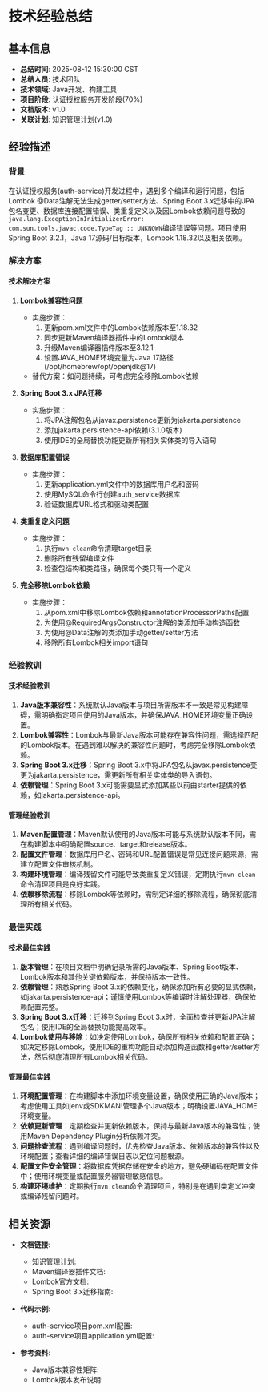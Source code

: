 # 技术经验总结

## 基本信息
- **总结时间**: 2025-08-12 15:30:00 CST
- **总结人员**: 技术团队
- **技术领域**: Java开发、构建工具
- **项目阶段**: 认证授权服务开发阶段(70%)
- **文档版本**: v1.0
- **关联计划**: 知识管理计划(v1.0)

## 经验描述
### 背景
在认证授权服务(auth-service)开发过程中，遇到多个编译和运行问题，包括Lombok @Data注解无法生成getter/setter方法、Spring Boot 3.x迁移中的JPA包名变更、数据库连接配置错误、类重复定义以及因Lombok依赖问题导致的`java.lang.ExceptionInInitializerError: com.sun.tools.javac.code.TypeTag :: UNKNOWN`编译错误等问题。项目使用Spring Boot 3.2.1，Java 17源码/目标版本，Lombok 1.18.32以及相关依赖。

### 解决方案
#### 技术解决方案
1. **Lombok兼容性问题**
   - 实施步骤：
     1. 更新pom.xml文件中的Lombok依赖版本至1.18.32
     2. 同步更新Maven编译器插件中的Lombok版本
     3. 升级Maven编译器插件版本至3.12.1
     4. 设置JAVA_HOME环境变量为Java 17路径(/opt/homebrew/opt/openjdk@17)
   - 替代方案：如问题持续，可考虑完全移除Lombok依赖

2. **Spring Boot 3.x JPA迁移**
   - 实施步骤：
     1. 将JPA注解包名从javax.persistence更新为jakarta.persistence
     2. 添加jakarta.persistence-api依赖(3.1.0版本)
     3. 使用IDE的全局替换功能更新所有相关实体类的导入语句

3. **数据库配置错误**
   - 实施步骤：
     1. 更新application.yml文件中的数据库用户名和密码
     2. 使用MySQL命令行创建auth_service数据库
     3. 验证数据库URL格式和驱动类配置

4. **类重复定义问题**
   - 实施步骤：
     1. 执行`mvn clean`命令清理target目录
     2. 删除所有残留编译文件
     3. 检查包结构和类路径，确保每个类只有一个定义

5. **完全移除Lombok依赖**
   - 实施步骤：
     1. 从pom.xml中移除Lombok依赖和annotationProcessorPaths配置
     2. 为使用@RequiredArgsConstructor注解的类添加手动构造函数
     3. 为使用@Data注解的类添加手动getter/setter方法
     4. 移除所有Lombok相关import语句

### 经验教训
#### 技术经验教训
1. **Java版本兼容性**：系统默认Java版本与项目所需版本不一致是常见构建障碍，需明确指定项目使用的Java版本，并确保JAVA_HOME环境变量正确设置。
2. **Lombok兼容性**：Lombok与最新Java版本可能存在兼容性问题，需选择匹配的Lombok版本。在遇到难以解决的兼容性问题时，考虑完全移除Lombok依赖。
3. **Spring Boot 3.x迁移**：Spring Boot 3.x中将JPA包名从javax.persistence变更为jakarta.persistence，需更新所有相关实体类的导入语句。
4. **依赖管理**：Spring Boot 3.x可能需要显式添加某些以前由starter提供的依赖，如jakarta.persistence-api。

#### 管理经验教训
1. **Maven配置管理**：Maven默认使用的Java版本可能与系统默认版本不同，需在构建脚本中明确配置source、target和release版本。
2. **配置文件管理**：数据库用户名、密码和URL配置错误是常见连接问题来源，需建立配置文件审核机制。
3. **构建环境管理**：编译残留文件可能导致类重复定义错误，定期执行`mvn clean`命令清理项目是良好实践。
4. **依赖移除流程**：移除Lombok等依赖时，需制定详细的移除流程，确保彻底清理所有相关代码。

### 最佳实践
#### 技术最佳实践
1. **版本管理**：在项目文档中明确记录所需的Java版本、Spring Boot版本、Lombok版本和其他关键依赖版本，并保持版本一致性。
2. **依赖管理**：熟悉Spring Boot 3.x的依赖变化，确保添加所有必要的显式依赖，如jakarta.persistence-api；谨慎使用Lombok等编译时注解处理器，确保依赖配置完整。
3. **Spring Boot 3.x迁移**：迁移到Spring Boot 3.x时，全面检查并更新JPA注解包名；使用IDE的全局替换功能提高效率。
4. **Lombok使用与移除**：如决定使用Lombok，确保所有相关依赖和配置正确；如决定移除Lombok，使用IDE的重构功能自动添加构造函数和getter/setter方法，然后彻底清理所有Lombok相关代码。

#### 管理最佳实践
1. **环境配置管理**：在构建脚本中添加环境变量设置，确保使用正确的Java版本；考虑使用工具如jenv或SDKMAN!管理多个Java版本；明确设置JAVA_HOME环境变量。
2. **依赖更新管理**：定期检查并更新依赖版本，保持与最新Java版本的兼容性；使用Maven Dependency Plugin分析依赖冲突。
3. **问题排查流程**：遇到编译问题时，优先检查Java版本、依赖版本的兼容性以及环境配置；查看详细的编译错误日志以定位问题根源。
4. **配置文件安全管理**：将数据库凭据存储在安全的地方，避免硬编码在配置文件中；使用环境变量或配置服务器管理敏感信息。
5. **构建环境维护**：定期执行`mvn clean`命令清理项目，特别是在遇到类定义冲突或编译残留问题时。

## 相关资源
- **文档链接**: 
  - 知识管理计划: <mcfile name="12-知识管理计划.md" path="/Users/Data/AIG/docs/plans/12-知识管理计划.md"></mcfile>
  - Maven编译器插件文档: <mcurl name="Maven Compiler Plugin Documentation" url="https://maven.apache.org/plugins/maven-compiler-plugin/"></mcurl>
  - Lombok官方文档: <mcurl name="Lombok Official Documentation" url="https://projectlombok.org/"></mcurl>
  - Spring Boot 3.x迁移指南: <mcurl name="Spring Boot 3.x Migration Guide" url="https://docs.spring.io/spring-boot/docs/current/reference/html/migration.html"></mcurl>

- **代码示例**: 
  - auth-service项目pom.xml配置: <mcfile name="pom.xml" path="/Users/Data/AIG/Projects/MYP/backend/auth-service/pom.xml"></mcfile>
  - auth-service项目application.yml配置: <mcfile name="application.yml" path="/Users/Data/AIG/Projects/MYP/backend/auth-service/src/main/resources/application.yml"></mcfile>

- **参考资料**: 
  - Java版本兼容性矩阵: <mcurl name="Java Version Compatibility Matrix" url="https://www.oracle.com/java/technologies/java-se-support-roadmap.html"></mcurl>
  - Lombok版本发布说明: <mcurl name="Lombok Release Notes" url="https://projectlombok.org/changelog"></mcurl>